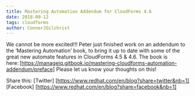 ```yaml
---
title: Mastering Automation Addendum for CloudForms 4.6
date: 2018-09-12
tags: cloudforms
author: ConnorJGilchrist
---
```


We cannot be more excited!!! Peter just finished work on an addendum to the ‘Mastering Automation’ book, to bring it up to date with some of the great new automate features in CloudForms 4.5 & 4.6.
The book is here: [https://manageiq.gitbook.io/mastering-cloudforms-automation-addendum/preface]
Please let us know your thoughts on this!

Share this:
[Twitter] [https://www.redhat.com/en/blog?share=twitter&nb=1]
[Facebook] [https://www.redhat.com/en/blog?share=facebook&nb=1]
